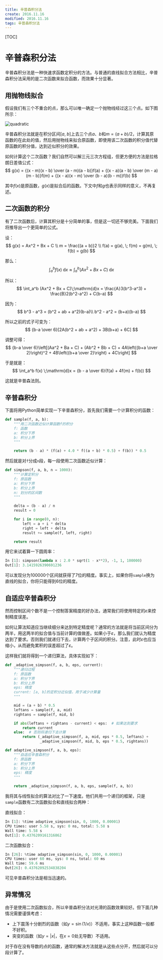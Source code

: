 ```yaml
---
title: 辛普森积分法
create: 2016.11.16
modified: 2016.11.16
tags: 辛普森积分法
---
```


[TOC]
# 辛普森积分法
辛普森积分法是一种快速求函数定积分的方法。与普通的直线拟合方法相比，辛普森积分法采用的是二次函数来拟合函数，而效果十分显著。

## 用抛物线拟合
假设我们有三个不重合的点，那么可以唯一确定一个抛物线经过这三个点。如下图所示：

![quadratic](https://git.oschina.net/riteme/blogimg/raw/master/simpson/simpson1.svg)

辛普森积分法就是在积分区间$[a,\;b]$上去三个点$a$、$b$和$m = (a + b) / 2$，计算其原函数的在此处的值，然后用抛物线来拟合原函数，即使用该二次函数的积分值代替原函数的积分值，达到近似积分的效果。

如何计算这个二次函数？我们自然可以解三元三次方程组，但更方便的方法是拉格朗日差值公式：
$$
g(x) = {(x - m)(x - b) \over (a - m)(a - b)}f(a) + {(x - a)(a - b) \over (m - a)(m - b)}f(m) + {(x - a)(x - m) \over (b - a)(b - m)}f(b)
$$

其中$f(x)$是原函数，$g(x)$是拟合后的函数。下文中$f$和$g$也表示同样的意义，不再复述。

## 二次函数的积分
有了二次函数后，计算其积分是十分简单的事，但是这一切还不够完美。下面我们将推导出一个更简单的公式。

设：
$$
g(x) = Ax^2 + Bx + C \\
m = \frac{(a + b)}2 \\
f(a) = g(a), \; f(m) = g(m), \; f(b) = g(b)
$$

那么：
$$
\int_a^b f(x) \;\mathrm{d}x \approx \int_a^b (Ax^2 + Bx + C)\;\mathrm{d}x
$$

所以：
$$
\int_a^b (Ax^2 + Bx + C)\;\mathrm{d}x = \frac{A}3(b^3-a^3) + \frac{B}2(b^2-a^2) + C(b-a)
$$

因为：
$$
b^3 - a^3 = (b^2 + ab + a^2)(b-a)\\
b^2 - a^2 = (b+a)(b-a)
$$

所以之前的式子可变为：
$$
{b-a \over 6}[2A(b^2 + ab + a^2) + 3B(b+a) + 6C]
$$

调整可得：
$$
{b-a \over 6}\left[(Aa^2 + Ba + C) + (Ab^2 + Bb + C) + 4A\left({b+a \over 2}\right)^2 + 4B\left({b+a \over 2}\right) + 4C\right]
$$

于是就是：
$$
\int_a^b f(x) \;\mathrm{d}x = {b - a \over 6}(f(a) + 4f(m) + f(b))
$$

这就是辛普森法则。

## 辛普森积分
下面将用Python简单实现一下辛普森积分，首先我们需要一个计算积分的函数：

```python
def sample(f, a, b):
    """用二次函数近似计算函数f的积分
    f: 函数
    a: 积分下界
    b: 积分上界
    """

    return (b - a) * (f(a) + 4.0 * f((a + b) * 0.5) + f(b)) * 0.5
```

然后就是对`f`分成`n`段，每一段使用二次函数近似计算：

```python
def simpson(f, a, b, n = 1000):
    """计算定积分
    f: 原函数
    a: 积分下界
    b: 积分上界
    n: 划分的区间数
    """

    delta = (b - a) / n
    result = 0

    for i in range(0, n):
        left = a + i * delta
        right = left + delta
        result += sample(f, left, right)

    return result
```

用它来试着算一下圆周率：
```python
In [1]: simpson(lambda x : 2.0 * sqrt(1 - x**2), -1, 1, 100000)
Out[1]: 3.1415926390691236
```

可以发现分为$100000$个区间就获得了$7$位的精度。事实上，如果你将`sample`换为直线的拟合，你将只能得到$6$位的精度。

## 自适应辛普森积分
然而控制区间个数不是一个控制答案精度的好办法，通常我们将使用特定的$\varepsilon$来控制精度误差。

如何让算法知道应当继续细分来达到特定精度呢？通常的方法就是将当前区间分为两半，用这两半的拟合值与当前计算的值做差。如果小于$\varepsilon$，那么我们就认为精度达到了要求。否则我们就递归下去，计算两个子区间的积分。注意，此时$\varepsilon$也应当缩小，从而避免累积的误差超过了$\varepsilon$。

这样我们就将得到一个递归算法，具体实现如下：

```python
def _adaptive_simpson(f, a, b, eps, current):
    """递归过程
    f: 原函数
    a: 积分下界
    b: 积分上界
    eps: 精度
    current: [a, b]的定积分近似值，用于减少计算量
    """

    mid = (a + b) * 0.5
    leftans = sample(f, a, mid)
    rightans = sample(f, mid, b)

    if abs(leftans + rightans - current) < eps:  # 如果达到要求
        return current
    else:  # 否则将递归下去计算
        return (_adaptive_simpson(f, a, mid, eps * 0.5, leftans) +
                _adaptive_simpson(f, mid, b, eps * 0.5, rightans))

def adaptive_simpson(f, a, b, eps):
    """自适应辛普森积分
    f: 原函数
    a: 积分下界
    b: 积分上界
    eps: 精度
    """

    return _adaptive_simpson(f, a, b, eps, sample(f, a, b))
```

我将其与线性拟合的算法对比了一下速度。他们共用一个递归的框架，只是`sample`函数有二次函数拟合和直线拟合两种：

直线拟合：

```python
In [1]: %time adaptive_simpson(sin, 0, 1000, 0.00001)
CPU times: user 5.58 s, sys: 0 ns, total: 5.58 s
Wall time: 5.58 s
Out[1]: 0.4376209161316862
```

二次函数拟合：

```python
In [26]: %time adaptive_simpson(sin, 0, 1000, 0.00001)
CPU times: user 60 ms, sys: 0 ns, total: 60 ms
Wall time: 59.6 ms
Out[26]: 0.43762092534838204
```

可见辛普森积分法是相当迅速的。

## 异常情况
由于是使用二次函数拟合，所以辛普森积分法对光滑的函数效果较好。但下面几种情况需要谨慎考虑：

* 上下震荡十分剧烈的函数（如$y = \sin(1/x)$）不适用，事实上这种函数一般都不好积。
* 突变的函数（如$y = |x|$，在$x = 0$处无导数）不适用。

对于存在没有导数的点的函数，通常的解决方法就是从这些点分开，然后就可以分段计算了。
